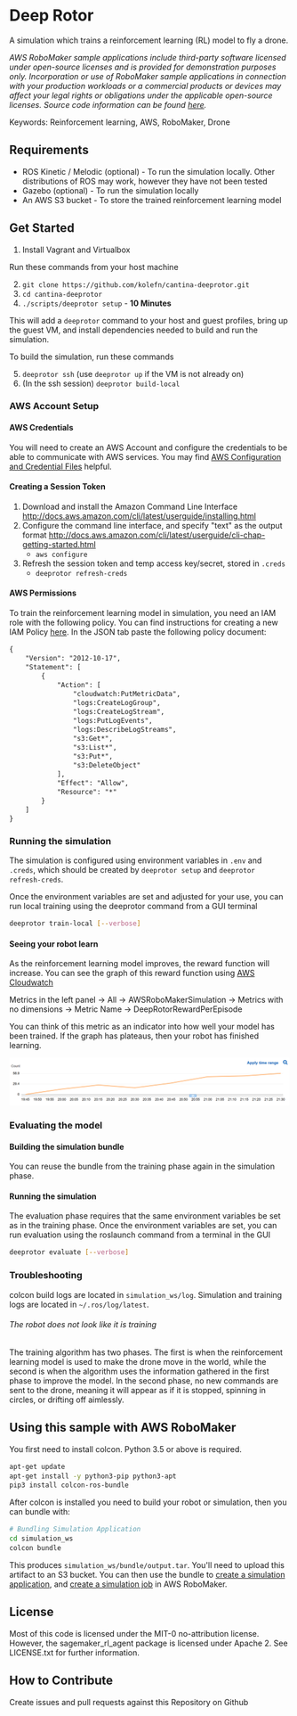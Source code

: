 # Deep Rotor

A simulation which trains a reinforcement learning (RL) model to fly a drone.

_AWS RoboMaker sample applications include third-party software licensed under open-source licenses and is provided for demonstration purposes only. Incorporation or use of RoboMaker sample applications in connection with your production workloads or a commercial products or devices may affect your legal rights or obligations under the applicable open-source licenses. Source code information can be found [here](https://s3.console.aws.amazon.com/s3/buckets/robomaker-applications-us-east-1-72fc243f9355/deep-racer/?region=us-east-1)._

Keywords: Reinforcement learning, AWS, RoboMaker, Drone

## Requirements

- ROS Kinetic / Melodic (optional) - To run the simulation locally. Other distributions of ROS may work, however they have not been tested
- Gazebo (optional) - To run the simulation locally
- An AWS S3 bucket - To store the trained reinforcement learning model

## Get Started
1. Install Vagrant and Virtualbox

Run these commands from your host machine

2. `git clone https://github.com/kolefn/cantina-deeprotor.git`
3. `cd cantina-deeprotor`
4. `./scripts/deeprotor setup` - **10 Minutes**

This will add a `deeprotor` command to your host and guest profiles, bring up the guest VM, and install dependencies needed to build and run the simulation.

To build the simulation, run these commands

5. `deeprotor ssh` (use `deeprotor up` if the VM is not already on)
6. (In the ssh session) `deeprotor build-local`

### AWS Account Setup

#### AWS Credentials
You will need to create an AWS Account and configure the credentials to be able to communicate with AWS services. You may find [AWS Configuration and Credential Files](https://docs.aws.amazon.com/cli/latest/userguide/cli-config-files.html) helpful.

#### Creating a Session Token

1. Download and install the Amazon Command Line Interface http://docs.aws.amazon.com/cli/latest/userguide/installing.html
2. Configure the command line interface, and specify "text" as the output format http://docs.aws.amazon.com/cli/latest/userguide/cli-chap-getting-started.html
    - `aws configure`
2. Refresh the session token and temp access key/secret, stored in `.creds`
    - `deeprotor refresh-creds`

#### AWS Permissions

To train the reinforcement learning model in simulation, you need an IAM role with the following policy. You can find instructions for creating a new IAM Policy
[here](https://docs.aws.amazon.com/IAM/latest/UserGuide/access_policies_create.html#access_policies_create-start). In the JSON tab paste the following policy document:

```
{
    "Version": "2012-10-17",
    "Statement": [
        {
            "Action": [
                "cloudwatch:PutMetricData",
                "logs:CreateLogGroup",
                "logs:CreateLogStream",
                "logs:PutLogEvents",
                "logs:DescribeLogStreams",
                "s3:Get*",
                "s3:List*",
                "s3:Put*",
                "s3:DeleteObject"
            ],
            "Effect": "Allow",
            "Resource": "*"
        }
    ]
}
```

### Running the simulation

The simulation is configured using environment variables in `.env` and `.creds`, which should be created by `deeprotor setup` and `deeprotor refresh-creds`.

Once the environment variables are set and adjusted for your use, you can run local training using the deeprotor command from a GUI terminal

```bash
deeprotor train-local [--verbose]
```

#### Seeing your robot learn

As the reinforcement learning model improves, the reward function will increase. You can see the graph of this reward function using [AWS Cloudwatch](https://console.aws.amazon.com/cloudwatch/home)

Metrics in the left panel -> All -> AWSRoboMakerSimulation -> Metrics with no dimensions -> Metric Name -> DeepRotorRewardPerEpisode

You can think of this metric as an indicator into how well your model has been trained. If the graph has plateaus, then your robot has finished learning.

![deeprotor-metrics.png](docs/images/deeprotor-metrics.png)

### Evaluating the model

#### Building the simulation bundle

You can reuse the bundle from the training phase again in the simulation phase.

#### Running the simulation

The evaluation phase requires that the same environment variables be set as in the training phase. Once the environment variables are set, you can run
evaluation using the roslaunch command from a terminal in the GUI

```bash
deeprotor evaluate [--verbose]
```

### Troubleshooting

colcon build logs are located in `simulation_ws/log`. Simulation and training logs are located in `~/.ros/log/latest`.

###### The robot does not look like it is training

The training algorithm has two phases. The first is when the reinforcement learning model is used to make the drone move in the world, 
while the second is when the algorithm uses the information gathered in the first phase to improve the model. In the second
phase, no new commands are sent to the drone, meaning it will appear as if it is stopped, spinning in circles, or drifting off
aimlessly.

## Using this sample with AWS RoboMaker

You first need to install colcon. Python 3.5 or above is required.

```bash
apt-get update
apt-get install -y python3-pip python3-apt
pip3 install colcon-ros-bundle
```

After colcon is installed you need to build your robot or simulation, then you can bundle with:

```bash
# Bundling Simulation Application
cd simulation_ws
colcon bundle
```

This produces `simulation_ws/bundle/output.tar`.
You'll need to upload this artifact to an S3 bucket. You can then use the bundle to
[create a simulation application](https://docs.aws.amazon.com/robomaker/latest/dg/create-simulation-application.html),
and [create a simulation job](https://docs.aws.amazon.com/robomaker/latest/dg/create-simulation-job.html) in AWS RoboMaker.

## License

Most of this code is licensed under the MIT-0 no-attribution license. However, the sagemaker_rl_agent package is
licensed under Apache 2. See LICENSE.txt for further information.

## How to Contribute

Create issues and pull requests against this Repository on Github

